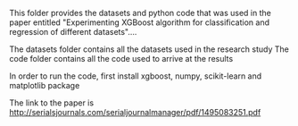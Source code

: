 This folder provides the datasets and python code that was used in the paper entitled "Experimenting XGBoost algorithm for classification and regression of different datasets"....

The datasets folder contains all the datasets used in the research study
The code folder contains all the code used to arrive at the results

In order to run the code, first install xgboost, numpy, scikit-learn and matplotlib package

The link to the paper is http://serialsjournals.com/serialjournalmanager/pdf/1495083251.pdf

